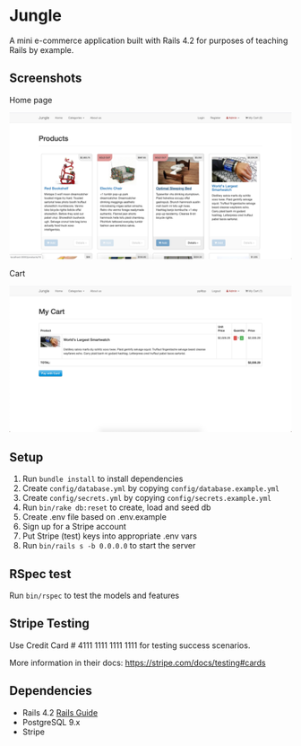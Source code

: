 # Jungle

A mini e-commerce application built with Rails 4.2 for purposes of teaching Rails by example.

## Screenshots

Home page

!["Home"](https://github.com/Joe123123/jungle-rails/blob/master/app/assets/images/home-page.png)

Cart

!["Cart"](https://github.com/Joe123123/jungle-rails/blob/master/app/assets/images/cart.png)

## Setup

1. Run `bundle install` to install dependencies
2. Create `config/database.yml` by copying `config/database.example.yml`
3. Create `config/secrets.yml` by copying `config/secrets.example.yml`
4. Run `bin/rake db:reset` to create, load and seed db
5. Create .env file based on .env.example
6. Sign up for a Stripe account
7. Put Stripe (test) keys into appropriate .env vars
8. Run `bin/rails s -b 0.0.0.0` to start the server

## RSpec test

Run `bin/rspec` to test the models and features

## Stripe Testing

Use Credit Card # 4111 1111 1111 1111 for testing success scenarios.

More information in their docs: <https://stripe.com/docs/testing#cards>

## Dependencies

- Rails 4.2 [Rails Guide](http://guides.rubyonrails.org/v4.2/)
- PostgreSQL 9.x
- Stripe
